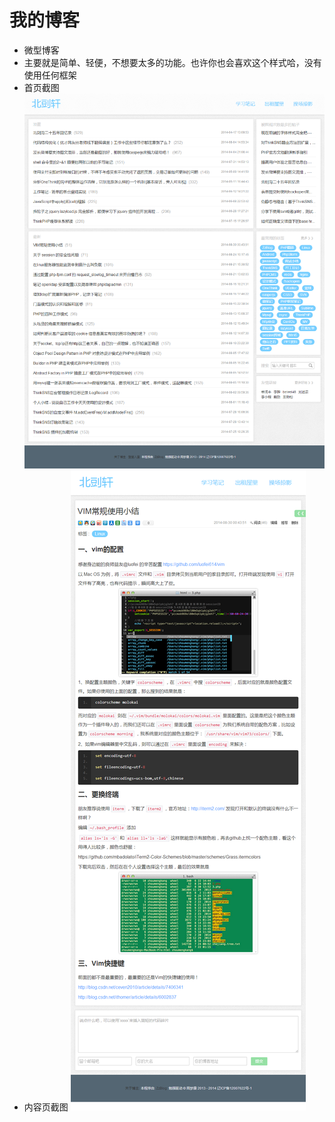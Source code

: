 我的博客
========

+	微型博客
+ 主要就是简单、轻便，不想要太多的功能。也许你也会喜欢这个样式哈，没有使用任何框架
+ 首页截图
![首页截图](https://raw.githubusercontent.com/zhoumengkang/zhoumengkang.github.io/master/images/nothing/demo2.png)
+ 内容页截图
![内容页截图](https://raw.githubusercontent.com/zhoumengkang/zhoumengkang.github.io/master/images/nothing/demo.png)
